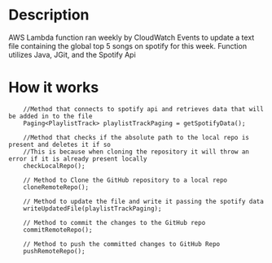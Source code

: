 # Description
AWS Lambda function ran weekly by CloudWatch Events to update a text file containing the global top 5 songs on spotify for this week. Function utilizes Java, JGit, and the Spotify Api

# How it works
        //Method that connects to spotify api and retrieves data that will be added in to the file
        Paging<PlaylistTrack> playlistTrackPaging = getSpotifyData();

        //Method that checks if the absolute path to the local repo is present and deletes it if so
        //This is because when cloning the repository it will throw an error if it is already present locally
        checkLocalRepo();

        // Method to Clone the GitHub repository to a local repo
        cloneRemoteRepo();

        // Method to update the file and write it passing the spotify data
        writeUpdatedFile(playlistTrackPaging);

        // Method to commit the changes to the GitHub repo
        commitRemoteRepo();

        // Method to push the committed changes to GitHub Repo
        pushRemoteRepo();
